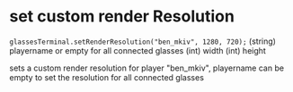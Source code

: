 

# set custom render Resolution
`glassesTerminal.setRenderResolution("ben_mkiv", 1280, 720);`
(string) playername or empty for all connected glasses
(int) width
(int) height

sets a custom render resolution for player "ben_mkiv", playername can be empty to set the resolution for all connected glasses

